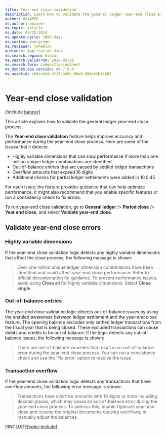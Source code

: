 ```yaml
---
title: Year-end close validation
description: Learn how to validate the general ledger year-end close process.
author: MOAAMER
ms.author: moaamer 
ms.topic: article
ms.date: 09/25/2024
ms.update-cycle: 1095-days
ms.custom: evergreen 
ms.reviewer: twheeloc
audience: Application User
ms.search.region: Global
ms.search.validFrom: 2016-02-28
ms.search.form: LedgerClosingSheet
ms.dyn365.ops.version: AX 7.0.0
ms.assetid: c64eed1d-df17-448e-8bb6-d94d63b14607
---
```


# Year-end close validation

[!include [banner](../includes/banner.md)]

This article explains how to validate the general ledger year-end close process.

The **Year-end close validation** feature helps improve accuracy and performance during the year-end close process. Here are some of the issues that it detects:

- Highly variable dimensions that can slow performance if more than one million unique ledger combinations are identified
- Out-of-balance entries that are caused by settled ledger transactions
- Overflow amounts that exceed 16 digits
- Additional checks for partial ledger settlements were added in 10.0.45

For each issue, the feature provides guidance that can help optimize performance. It might also recommend that you enable specific features or run a consistency check to fix errors.

To run year-end close validation, go to **General ledger** /> **Period close** /> **Year end close**, and select **Validate year-end close**.

## Validate year-end close errors

### Highly variable dimensions

If the year-end close validation logic detects any highly variable dimensions that affect the close process, the following message is shown:

> Over one million unique ledger dimension combinations have been identified and could affect year-end close performance. Refer to official documentation for guidance. To prevent performance issues, avoid using **Close all** for highly variable dimensions. Select **Close single**.

### Out-of-balance entries

The year-end close validation logic detects out-of-balance issues by using the enabled awareness between ledger settlement and the year-end close feature. The opening balance excludes only settled ledger transactions from the fiscal year that is being closed. These excluded transactions can cause debits and credits to be out of balance. If the logic detects any out-of-balance issues, the following message is shown:

> There are out-of-balance vouchers that result in an out-of-balance error during the year-end close process. You can run a consistency check and use the 'Fix error' option to resolve the issue.

### Transaction overflow

If the year-end close validation logic detects any transactions that have overflow amounts, the following error message is shown:

> Transactions have overflow amounts with 16 digits or more including decimal places, which may cause an out-of-balance error during the year-end close process. To address this, enable Optimize year-end close and reverse the original documents causing overflows, or manually adjust the balances.


[!INCLUDE[footer-include](../../includes/footer-banner.md)]
